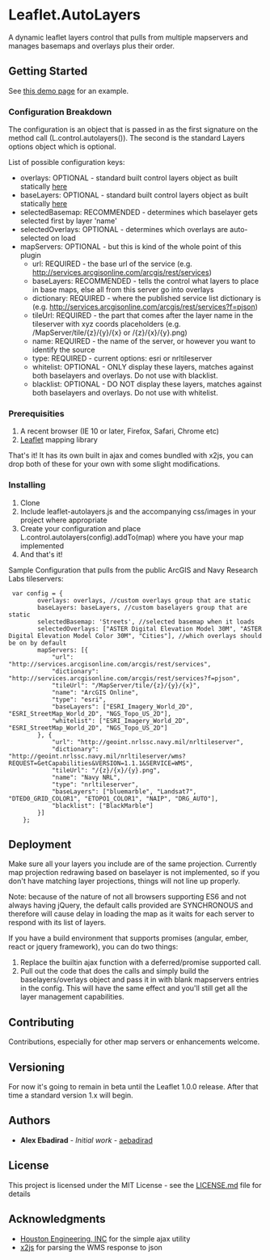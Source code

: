 # Leaflet.AutoLayers

A dynamic leaflet layers control that pulls from multiple mapservers and manages basemaps and overlays plus their order.

## Getting Started

See [this demo page](http://aebadirad.github.io/Leaflet.AutoLayers/example/index.html) for an example.

### Configuration Breakdown

The configuration is an object that is passed in as the first signature on the method call (L.control.autolayers()). The second is the standard Layers options object which is optional.

List of possible configuration keys:
* overlays: OPTIONAL - standard built control layers object as built statically [here](http://leafletjs.com/examples/layers-control.html)
* baseLayers: OPTIONAL - standard built control layers object as built statically [here](http://leafletjs.com/examples/layers-control.html)
* selectedBasemap: RECOMMENDED - determines which baselayer gets selected first by layer 'name'
* selectedOverlays: OPTIONAL - determines which overlays are auto-selected on load
* mapServers: OPTIONAL - but this is kind of the whole point of this plugin
  * url: REQUIRED - the base url of the service (e.g. http://services.arcgisonline.com/arcgis/rest/services)
  * baseLayers: RECOMMENDED - tells the control what layers to place in base maps, else all from this server go into overlays
  * dictionary: REQUIRED - where the published service list dictionary is (e.g. http://services.arcgisonline.com/arcgis/rest/services?f=pjson)
  * tileUrl: REQUIRED - the part that comes after the layer name in the tileserver with xyz coords placeholders (e.g. /MapServer/tile/{z}/{y}/{x} or /{z}/{x}/{y}.png)
  * name: REQUIRED - the name of the server, or however you want to identify the source
  * type: REQUIRED - current options: esri or nrltileserver
  * whitelist: OPTIONAL - ONLY display these layers, matches against both baselayers and overlays. Do not use with blacklist.
  * blacklist: OPTIONAL - DO NOT display these layers, matches against both baselayers and overlays. Do not use with whitelist.

### Prerequisities

1. A recent browser (IE 10 or later, Firefox, Safari, Chrome etc)
2. [Leaflet](https://github.com/Leaflet/Leaflet) mapping library

That's it! It has its own built in ajax and comes bundled with x2js, you can drop both of these for your own with some slight modifications.

### Installing

1. Clone
2. Include leaflet-autolayers.js and the accompanying css/images in your project where appropriate
3. Create your configuration and place L.control.autolayers(config).addTo(map) where you have your map implemented
4. And that's it!


Sample Configuration that pulls from the public ArcGIS and Navy Research Labs tileservers:
```
 var config = {
        overlays: overlays, //custom overlays group that are static
        baseLayers: baseLayers, //custom baselayers group that are static
        selectedBasemap: 'Streets', //selected basemap when it loads
        selectedOverlays: ["ASTER Digital Elevation Model 30M", "ASTER Digital Elevation Model Color 30M", "Cities"], //which overlays should be on by default
        mapServers: [{
            "url": "http://services.arcgisonline.com/arcgis/rest/services",
            "dictionary": "http://services.arcgisonline.com/arcgis/rest/services?f=pjson",
            "tileUrl": "/MapServer/tile/{z}/{y}/{x}",
            "name": "ArcGIS Online",
            "type": "esri",
            "baseLayers": ["ESRI_Imagery_World_2D", "ESRI_StreetMap_World_2D", "NGS_Topo_US_2D"],
            "whitelist": ["ESRI_Imagery_World_2D", "ESRI_StreetMap_World_2D", "NGS_Topo_US_2D"]
        }, {
            "url": "http://geoint.nrlssc.navy.mil/nrltileserver",
            "dictionary": "http://geoint.nrlssc.navy.mil/nrltileserver/wms?REQUEST=GetCapabilities&VERSION=1.1.1&SERVICE=WMS",
            "tileUrl": "/{z}/{x}/{y}.png",
            "name": "Navy NRL",
            "type": "nrltileserver",
            "baseLayers": ["bluemarble", "Landsat7", "DTED0_GRID_COLOR1", "ETOPO1_COLOR1", "NAIP", "DRG_AUTO"],
            "blacklist": ["BlackMarble"]
        }]
    };

```

## Deployment

Make sure all your layers you include are of the same projection. Currently map projection redrawing based on baselayer is not implemented, so if you don't have matching layer projections, things will not line up properly.


Note: because of the nature of not all browsers supporting ES6 and not always having jQuery, the default calls provided are SYNCHRONOUS and therefore will cause delay in loading the map as it waits for each server to respond with its list of layers.


If you have a build environment that supports promises (angular, ember, react or jquery framework), you can do two things:

1. Replace the builtin ajax function with a deferred/promise supported call.
2. Pull out the code that does the calls and simply build the baselayers/overlays object and pass it in with blank mapservers entries in the config. This will have the same effect and you'll still get all the layer management capabilities.

## Contributing

Contributions, especially for other map servers or enhancements welcome.

## Versioning
For now it's going to remain in beta until the Leaflet 1.0.0 release. After that time a standard version 1.x will begin.

## Authors

* **Alex Ebadirad** - *Initial work* - [aebadirad](https://github.com/aebadirad)

## License

This project is licensed under the MIT License - see the [LICENSE.md](LICENSE.md) file for details

## Acknowledgments

* [Houston Engineering, INC](www.heigeo.com) for the simple ajax utility
* [x2js](https://github.com/abdmob/x2js) for parsing the WMS response to json
